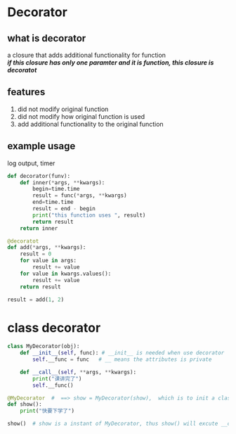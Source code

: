 # Decorator
## what is decorator
a closure that adds additional functionality for function  
***if this closure has only one paramter and it is function, this closure is decoratot***
## features
1. did not modify original function
2. did not modify how original function is used
3. add additional functionality to the original function

## example usage
log output,
timer

```python
def decorator(funv):
    def inner(*args, **kwargs):
        begin=time.time
        result = func(*args, **kwargs)
        end=time.time
        result = end - begin
        print("this function uses ", result)
        return result
    return inner

@decoratot
def add(*args, **kwargs):
    result = 0
    for value in args:
        result += value
    for value in kwargs.values():
        result += value
    return result

result = add(1, 2)
```

# class decorator
```python
class MyDecorator(obj):
    def __init__(self, func): # __init__ is needed when use decorator
        self.__func = func   # __ means the attributes is private

    def __call__(self, **args, **kwargs):
        print("课讲完了")
        self.__func()

@MyDecorator  #  ==> show = MyDecorator(show),  which is to init a class, thus need a __init__ inside the class
def show():
    print("快要下学了")

show()  # show is a instant of MyDecorator, thus show() will excute __call__ in the class, if no __call__ method, will raise exception
```